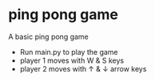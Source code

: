 # ping pong game
A basic ping pong game
- Run main.py to play the game
- player 1 moves with W & S keys
- player 2 moves with ↑ & ↓ arrow keys
